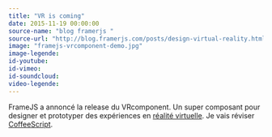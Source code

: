 ```yaml
---
title: "VR is coming"
date: 2015-11-19 00:00:00
source-name: "blog framerjs "
source-url: "http://blog.framerjs.com/posts/design-virtual-reality.html?ref=MagazineDuWebdesign"
image: "framejs-vrcomponent-demo.jpg"
image-legende:
id-youtube:
id-vimeo:
id-soundcloud:
video-legende:
---
```


FrameJS a annoncé la release du VRcomponent. Un super composant pour designer et prototyper des expériences en [réalité virtuelle](http://magazineduwebdesign.com/inspirations/web-vr-realite-virtuelle/). Je vais réviser [CoffeeScript](http://framerjs.com/learn/coffeescript/).
